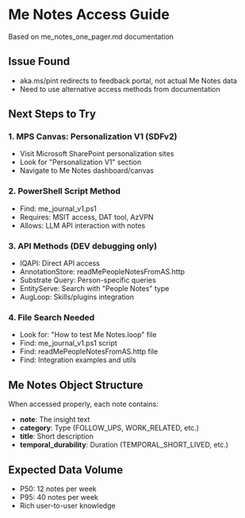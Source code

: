 # Me Notes Access Guide
Based on me_notes_one_pager.md documentation

## Issue Found
- aka.ms/pint redirects to feedback portal, not actual Me Notes data
- Need to use alternative access methods from documentation

## Next Steps to Try

### 1. MPS Canvas: Personalization V1 (SDFv2)
- Visit Microsoft SharePoint personalization sites
- Look for "Personalization V1" section
- Navigate to Me Notes dashboard/canvas

### 2. PowerShell Script Method
- Find: me_journal_v1.ps1 
- Requires: MSIT access, DAT tool, AzVPN
- Allows: LLM API interaction with notes

### 3. API Methods (DEV debugging only)
- IQAPI: Direct API access
- AnnotationStore: readMePeopleNotesFromAS.http
- Substrate Query: Person-specific queries  
- EntityServe: Search with "People Notes" type
- AugLoop: Skills/plugins integration

### 4. File Search Needed
- Look for: "How to test Me Notes.loop" file
- Find: me_journal_v1.ps1 script
- Find: readMePeopleNotesFromAS.http file
- Find: Integration examples and utils

## Me Notes Object Structure
When accessed properly, each note contains:
- **note**: The insight text
- **category**: Type (FOLLOW_UPS, WORK_RELATED, etc.)
- **title**: Short description  
- **temporal_durability**: Duration (TEMPORAL_SHORT_LIVED, etc.)

## Expected Data Volume
- P50: 12 notes per week
- P95: 40 notes per week
- Rich user-to-user knowledge
